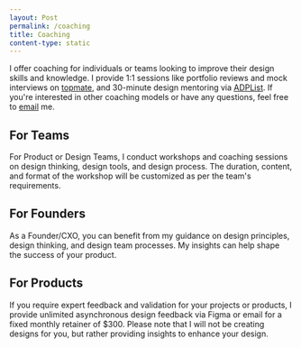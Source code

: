 ```yaml
---
layout: Post
permalink: /coaching
title: Coaching
content-type: static
---
```


I offer coaching for individuals or teams looking to improve their design skills and knowledge. I provide 1:1 sessions like portfolio reviews and mock interviews on <a href="https://topmate.io/hiran">topmate</a>, and 30-minute design mentoring via <a href="https://adplist.org/mentors/hiran-venugopalan">ADPList</a>. If you're interested in other coaching models or have any questions, feel free to <a href="mailto:hi@hiran.in">email</a> me.

## For Teams
For Product or Design Teams, I conduct workshops and coaching sessions on design thinking, design tools, and design process. The duration, content, and format of the workshop will be customized as per the team's requirements.

## For Founders
As a Founder/CXO, you can benefit from my guidance on design principles, design thinking, and design team processes. My insights can help shape the success of your product.

## For Products
If you require expert feedback and validation for your projects or products, I provide unlimited asynchronous design feedback via Figma or email for a fixed monthly retainer of $300. Please note that I will not be creating designs for you, but rather providing insights to enhance your design.


